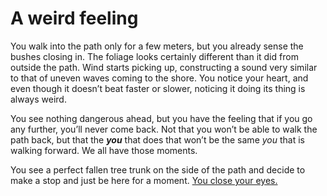 # A weird feeling

You walk into the path only for a few meters, but you already sense the bushes closing in. The foliage looks certainly different than it did from outside the path. Wind starts picking up, constructing a sound very similar to that of uneven waves coming to the shore. You notice your heart, and even though it doesn’t beat faster or slower, noticing it doing its thing is always weird.

You see nothing dangerous ahead, but you have the feeling that if you go any further, you’ll never come back. Not that you won’t be able to walk the path back, but that the _**you**_ that does that won’t be the same _you_ that is walking forward. We all have those moments.

You see a perfect fallen tree trunk on the side of the path and decide to make a stop and just be here for a moment. [You close your eyes.](https://www.notion.so/Wake-up-b4f6b42f35314db49c1b93a0cff5b305?pvs=21)